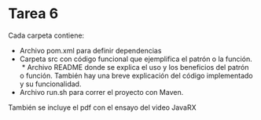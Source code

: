 # Tarea 6

Cada carpeta contiene:
  * Archivo pom.xml para definir dependencias
  * Carpeta src con código funcional que ejemplifica el patrón o la función.
  * Archivo README donde se explica el uso y los beneficios del patrón
   o función. También hay una breve explicación del código implementado y su funcionalidad.
  * Archivo run.sh para correr el proyecto con Maven.

También se incluye el pdf con el ensayo del video JavaRX
